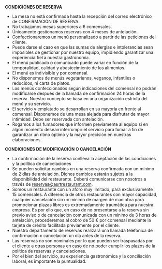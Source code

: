 **CONDICIONES DE RESERVA**

- La mesa no está confirmada hasta la recepción del correo electrónico de CONFIRMACIÓN DE RESERVA.
- No trabajamos mesas superiores a 6 comensales.
- Únicamente gestionamos reservas con 4 meses de antelación.
- Confeccionaremos un menú personalizado a partir de las peticiones del cliente.
- Puede darse el caso en que las sumas de alergias e intolerancias sean imposibles de gestionar por nuestro equipo, impidiendo garantizar una experiencia fiel a nuestra gastronomía.
- El menú publicado o comunicado puede variar en función de la temporalidad, calidad y abastecimiento de los alimentos.
- El menú es indivisible y por comensal.
- No disponemos de menús vegetarianos, veganos, infantiles o reducidos, ni carta de platos.
- Los menús confeccionados según indicaciones del comensal no podrán modificarse después de la llamada de confirmación 24 horas de la reserva. Nuestro concepto se basa en una organización estricta del menú y su servicio.
- El servicio y emplatado se desarrollan en su mayoría en frente al comensal. Disponemos de una mesa alejada para disfrutar de mayor intimidad. Debe ser reservada con antelación.
- Rogamos a los fumadores que informen previamente al equipo si en algún momento desean interrumpir el servicio para fumar a fin de garantizar un ritmo óptimo y la mayor precisión en nuestras elaboraciones.

**CONDICIONES DE MODIFICACIÓN O CANCELACIÓN**

- La confirmación de la reserva conlleva la aceptación de las condiciones y la política de
cancelaciones
- Se pueden solicitar cambios en una reserva confirmada con un mínimo de 2 días de antelación.
Dichos cambios estarán sujetos a la disponibilidad del restaurante. Deberá comunicarse con
nosotros a través de [reservas@aurtrestaurant.com](mailto:reservas@aurtrestaurant.com).
- Somos un restaurante con un aforo muy limitado, para exclusivamente 15 comensales. A
diferencia de otros restaurantes con mayor capacidad, cualquier cancelación sin un mínimo
de margen de maniobra para promocionar plazas libres es extremadamente traumática para
nuestra empresa. Es por ello que, en caso de no presentarse a la reserva sin previo aviso o de
cancelación comunicada con un mínimo de 3 horas de antelación, procederemos al cobro de
50 € por comensal mediante la tarjeta de crédito facilitada previamente por el cliente.
- Nuestro departamento de reservas realizará una llamada telefónica de confirmación o cancelación un día antes de la reserva.
- Las reservas no son nominales por lo que pueden ser traspasadas por el cliente a otras personas en caso de no poder cumplir los plazos de la política de reservas y cancelaciones.
- Por el bien del servicio, su experiencia gastronómica y la conciliación laboral, es importante la puntualidad.

